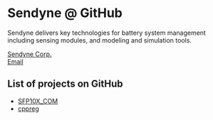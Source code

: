 # Sendyne @ GitHub
Sendyne delivers key technologies for battery system management including sensing modules, and modeling and simulation tools.

[Sendyne Corp.](http://sendyne.com)  
[Email](mailto:info@sendyne.com)  

## List of projects on GitHub

* [SFP10X_COM](https://sendyne.github.io/SFP10X_COM/)
* [cppreg](https://sendyne.github.io/cppreg/)
